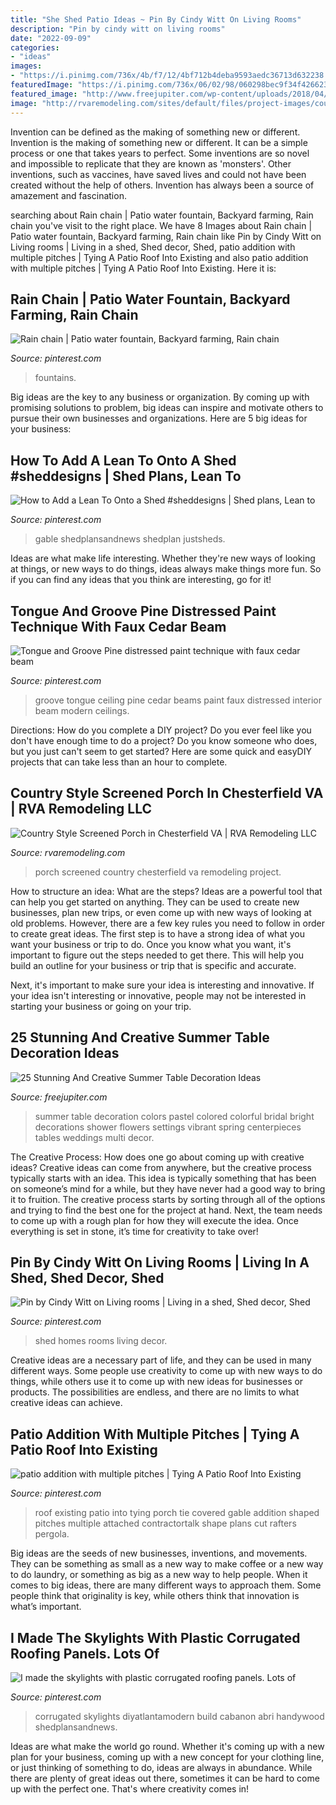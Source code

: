 ```yaml
---
title: "She Shed Patio Ideas ~ Pin By Cindy Witt On Living Rooms"
description: "Pin by cindy witt on living rooms"
date: "2022-09-09"
categories:
- "ideas"
images:
- "https://i.pinimg.com/736x/4b/f7/12/4bf712b4deba9593aedc36713d632238.jpg"
featuredImage: "https://i.pinimg.com/736x/06/02/98/060298bec9f34f42662374696d9574d5--patio-roof-backyard-patio.jpg"
featured_image: "http://www.freejupiter.com/wp-content/uploads/2018/04/Summer-Table-Decoration-Ideas-1-1.jpg"
image: "http://rvaremodeling.com/sites/default/files/project-images/country-style-screened-porch-2.jpg"
---
```



Invention can be defined as the making of something new or different.
Invention is the making of something new or different. It can be a simple process or one that takes years to perfect. Some inventions are so novel and impossible to replicate that they are known as 'monsters'. Other inventions, such as vaccines, have saved lives and could not have been created without the help of others. Invention has always been a source of amazement and fascination.

	

		
searching about Rain chain | Patio water fountain, Backyard farming, Rain chain you've visit to the right place. We have 8 Images about Rain chain | Patio water fountain, Backyard farming, Rain chain like Pin by Cindy Witt on Living rooms | Living in a shed, Shed decor, Shed, patio addition with multiple pitches | Tying A Patio Roof Into Existing and also patio addition with multiple pitches | Tying A Patio Roof Into Existing. Here it is:
		
    
## Rain Chain | Patio Water Fountain, Backyard Farming, Rain Chain

<img loading=lazy src="https://i.pinimg.com/736x/fe/ab/6e/feab6e25fad4fd4542892657535e7b20--rain-chains-water-fountains.jpg" onerror="this.onerror=null;this.src='https://tse4.mm.bing.net/th?id=OIP.cIWMCb4ZLOepuUvIy5z4NwHaQC&amp;pid=15.1';" alt="Rain chain | Patio water fountain, Backyard farming, Rain chain">

_Source: pinterest.com_

>fountains. 

	

Big ideas are the key to any business or organization. By coming up with promising solutions to problem, big ideas can inspire and motivate others to pursue their own businesses and organizations. Here are 5 big ideas for your business: 

    
## How To Add A Lean To Onto A Shed #sheddesigns | Shed Plans, Lean To

<img loading=lazy src="https://i.pinimg.com/736x/a6/4e/01/a64e01306927d1da6e441e248344bd82.jpg" onerror="this.onerror=null;this.src='https://tse1.mm.bing.net/th?id=OIP.Yk_WS3xmzIkcQdRmcO-ytwAAAA&amp;pid=15.1';" alt="How to Add a Lean To Onto a Shed #sheddesigns | Shed plans, Lean to">

_Source: pinterest.com_

>gable shedplansandnews shedplan justsheds. 

	

Ideas are what make life interesting. Whether they're new ways of looking at things, or new ways to do things, ideas always make things more fun. So if you can find any ideas that you think are interesting, go for it!

    
## Tongue And Groove Pine Distressed Paint Technique With Faux Cedar Beam

<img loading=lazy src="https://i.pinimg.com/736x/3a/e0/c8/3ae0c86ca7bb06490981f8e5f70e93ba.jpg" onerror="this.onerror=null;this.src='https://tse3.mm.bing.net/th?id=OIP.FXGlwKJonxc4BoeAwXXuLQHaLQ&amp;pid=15.1';" alt="Tongue and Groove Pine distressed paint technique with faux cedar beam">

_Source: pinterest.com_

>groove tongue ceiling pine cedar beams paint faux distressed interior beam modern ceilings. 

	

Directions: How do you complete a DIY project?
Do you ever feel like you don't have enough time to do a project? Do you know someone who does, but you just can't seem to get started? Here are some quick and easyDIY projects that can take less than an hour to complete.

    
## Country Style Screened Porch In Chesterfield VA | RVA Remodeling LLC

<img loading=lazy src="http://rvaremodeling.com/sites/default/files/project-images/country-style-screened-porch-2.jpg" onerror="this.onerror=null;this.src='https://tse3.mm.bing.net/th?id=OIP.g2ig7_67B765NUe7hpdu5wHaE8&amp;pid=15.1';" alt="Country Style Screened Porch in Chesterfield VA | RVA Remodeling LLC">

_Source: rvaremodeling.com_

>porch screened country chesterfield va remodeling project. 

	

How to structure an idea: What are the steps?
Ideas are a powerful tool that can help you get started on anything. They can be used to create new businesses, plan new trips, or even come up with new ways of looking at old problems. However, there are a few key rules you need to follow in order to create great ideas.
The first step is to have a strong idea of what you want your business or trip to do. Once you know what you want, it's important to figure out the steps needed to get there. This will help you build an outline for your business or trip that is specific and accurate.

Next, it's important to make sure your idea is interesting and innovative. If your idea isn't interesting or innovative, people may not be interested in starting your business or going on your trip.

    
## 25 Stunning And Creative Summer Table Decoration Ideas

<img loading=lazy src="http://www.freejupiter.com/wp-content/uploads/2018/04/Summer-Table-Decoration-Ideas-1-1.jpg" onerror="this.onerror=null;this.src='https://tse4.mm.bing.net/th?id=OIP.8HcL6Ket7JERs64IcWSAawHaLH&amp;pid=15.1';" alt="25 Stunning And Creative Summer Table Decoration Ideas">

_Source: freejupiter.com_

>summer table decoration colors pastel colored colorful bridal bright decorations shower flowers settings vibrant spring centerpieces tables weddings multi decor. 

	

The Creative Process: How does one go about coming up with creative ideas?
Creative ideas can come from anywhere, but the creative process typically starts with an idea. This idea is typically something that has been on someone’s mind for a while, but they have never had a good way to bring it to fruition. The creative process starts by sorting through all of the options and trying to find the best one for the project at hand. Next, the team needs to come up with a rough plan for how they will execute the idea. Once everything is set in stone, it’s time for creativity to take over!

    
## Pin By Cindy Witt On Living Rooms | Living In A Shed, Shed Decor, Shed

<img loading=lazy src="https://i.pinimg.com/736x/4b/f7/12/4bf712b4deba9593aedc36713d632238.jpg" onerror="this.onerror=null;this.src='https://tse3.mm.bing.net/th?id=OIP.21LvXNniKE5BLtzwMEDE9wAAAA&amp;pid=15.1';" alt="Pin by Cindy Witt on Living rooms | Living in a shed, Shed decor, Shed">

_Source: pinterest.com_

>shed homes rooms living decor. 

	

Creative ideas are a necessary part of life, and they can be used in many different ways. Some people use creativity to come up with new ways to do things, while others use it to come up with new ideas for businesses or products. The possibilities are endless, and there are no limits to what creative ideas can achieve.

    
## Patio Addition With Multiple Pitches | Tying A Patio Roof Into Existing

<img loading=lazy src="https://i.pinimg.com/736x/06/02/98/060298bec9f34f42662374696d9574d5--patio-roof-backyard-patio.jpg" onerror="this.onerror=null;this.src='https://tse2.mm.bing.net/th?id=OIP.ZYvKNoiwdibPr5t4-AqOTgHaFj&amp;pid=15.1';" alt="patio addition with multiple pitches | Tying A Patio Roof Into Existing">

_Source: pinterest.com_

>roof existing patio into tying porch tie covered gable addition shaped pitches multiple attached contractortalk shape plans cut rafters pergola. 

	

Big ideas are the seeds of new businesses, inventions, and movements. They can be something as small as a new way to make coffee or a new way to do laundry, or something as big as a new way to help people. When it comes to big ideas, there are many different ways to approach them. Some people think that originality is key, while others think that innovation is what’s important.

    
## I Made The Skylights With Plastic Corrugated Roofing Panels. Lots Of

<img loading=lazy src="https://i.pinimg.com/736x/d9/31/d5/d931d5e9403bb0cab5aa455fa6aa365d.jpg" onerror="this.onerror=null;this.src='https://tse3.mm.bing.net/th?id=OIP.WdIH_Bogb7wtgqK099iTzAHaFj&amp;pid=15.1';" alt="I made the skylights with plastic corrugated roofing panels. Lots of">

_Source: pinterest.com_

>corrugated skylights diyatlantamodern build cabanon abri handywood shedplansandnews. 

	

Ideas are what make the world go round. Whether it's coming up with a new plan for your business, coming up with a new concept for your clothing line, or just thinking of something to do, ideas are always in abundance. While there are plenty of great ideas out there, sometimes it can be hard to come up with the perfect one. That's where creativity comes in!

